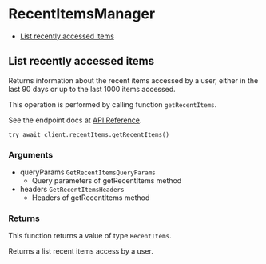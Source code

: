 # RecentItemsManager


- [List recently accessed items](#list-recently-accessed-items)

## List recently accessed items

Returns information about the recent items accessed
by a user, either in the last 90 days or up to the last
1000 items accessed.

This operation is performed by calling function `getRecentItems`.

See the endpoint docs at
[API Reference](https://developer.box.com/reference/get-recent-items/).

<!-- sample get_recent_items -->
```
try await client.recentItems.getRecentItems()
```

### Arguments

- queryParams `GetRecentItemsQueryParams`
  - Query parameters of getRecentItems method
- headers `GetRecentItemsHeaders`
  - Headers of getRecentItems method


### Returns

This function returns a value of type `RecentItems`.

Returns a list recent items access by a user.


